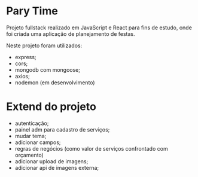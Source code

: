 # Pary Time

Projeto fullstack realizado em JavaScript e React para fins de estudo, onde foi criada uma aplicação de planejamento de festas.

Neste projeto foram utilizados:

- express;
- cors;
- mongodb com mongoose;
- axios;
- nodemon (em desenvolvimento)

# Extend do projeto

- autenticação;
- painel adm para cadastro de serviços;
- mudar tema;
- adicionar campos;
- regras de negócios (como valor de serviços confrontado com orçamento)
- adicionar upload de imagens;
- adicionar api de imagens externa;

